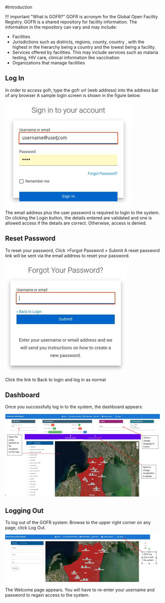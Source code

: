 #Introduction

!!! important "What is GOFR?"
    GOFR is acronym for the Global Open Facility Registry.
 GOFR is a shared repository for facility information. The information in the repository can vary and may include: 
 
* Facilities
* Jurisdictions such as districts, regions, county, country , with the highest in the hierarchy being a country and the lowest being a facility.
* Services offered by  facilities. This may include services such as  malaria testing, HIV care, clinical information like vaccination 
* Organizations that manage facilities 


## Log In
In order to access gofr, type the gofr url (web address) into the address bar of any browser A sample login screen is shown in the figure below. 

![Alt text](../img/gofrlogin.JPG "GOFR Login Page")

The email address plus the user password is required to login to the system. On clicking the Login button, the details entered are validated and one is allowed access if the details are correct. Otherwise, access is denied.

## Reset Password
To reset your password, Click >Forgot Password > Submit 
A reset password link will be sent via the email address to reset your password.

![Alt text](../img/forgot_password.jpg "GOFR Forgot Password Page")

Click the link to Back to login and log in as normal

## Dashboard

Once you successfully log in to the system, the dashboard appears:

![Alt text](../img/dashboard.JPG "GOFR Dashboard Page")


## Logging Out

To log out of the GOFR system:
Browse to the upper right corner on any page, click Log Out.

![Alt text](../img/log_out.JPG "GOFR Log Out Page")

The Welcome page appears. You will have to re-enter your username and password to regain access to the system.


